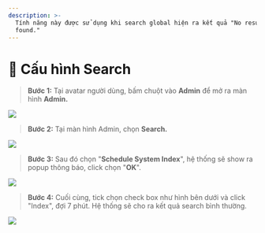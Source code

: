 ```yaml
---
description: >-
  Tính năng này được sử dụng khi search global hiện ra kết quả "No results were
  found."
---
```


# 🔎 Cấu hình Search

> **Bước 1:** Tại avatar người dùng, bấm chuột vào **Admin** để mở ra màn hình **Admin.**

![](../.gitbook/assets/search\_1.jpg)

> **Bước 2:** Tại màn hình Admin, chọn **Search.**

![](../.gitbook/assets/search\_2.jpg)

> **Bước 3:** Sau đó chọn "**Schedule System Index**", hệ thống sẽ show ra popup thông báo, click chọn "**OK**".

![](../.gitbook/assets/search\_3.jpg)

> **Bước 4:** Cuối cùng, tick chọn check box như hình bên dưới và click "Index", đợi 7 phút. Hệ thống sẽ cho ra kết quả search bình thường.

![](<../.gitbook/assets/search\_4 (1).jpg>)
